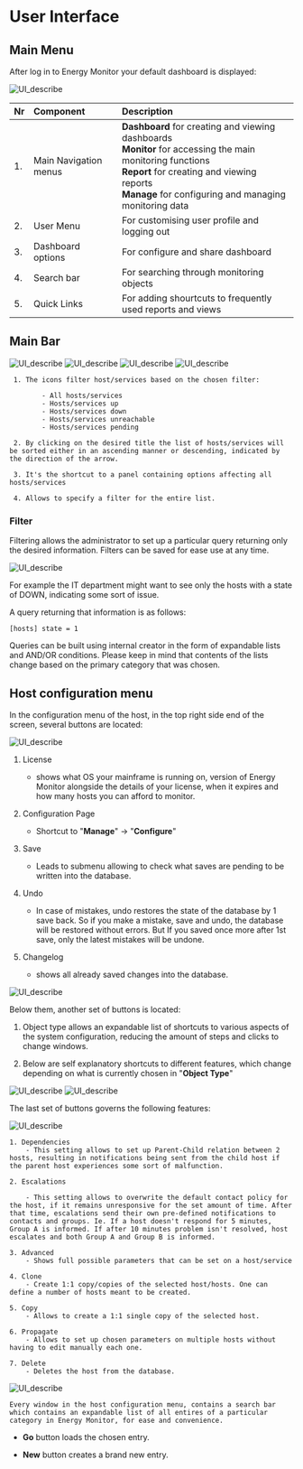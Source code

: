 # User Interface

## Main Menu

After log in to Energy Monitor your default dashboard is displayed:

![UI_describe](/media/00_02_dashboard_after_login_desc.png)

|Nr|Component|Description|
|:-|:--------|:----------|
|1.|Main Navigation menus| **Dashboard** for creating and viewing dashboards <br> **Monitor** for accessing the main monitoring functions <br> **Report** for creating and viewing reports <br> **Manage** for configuring and managing monitoring data|
|2.|User Menu| For customising user profile and logging out|
|3.|Dashboard options| For configure and share dashboard|
|4.|Search bar|For searching through monitoring objects|
|5.|Quick Links| For adding shourtcuts to frequently used reports and views|

## Main Bar
![UI_describe](/media/01_00_03_01_UI.png)
![UI_describe](/media/01_00_03_02_UI.png)
![UI_describe](/media/01_00_03_03_UI.png)
![UI_describe](/media/01_00_03_04_UI.png)

````
 1. The icons filter host/services based on the chosen filter:

        - All hosts/services
        - Hosts/services up
        - Hosts/services down
        - Hosts/services unreachable 
        - Hosts/services pending  

 2. By clicking on the desired title the list of hosts/services will be sorted either in an ascending manner or descending, indicated by the direction of the arrow. 

 3. It's the shortcut to a panel containing options affecting all hosts/services

 4. Allows to specify a filter for the entire list.
````

### Filter 

Filtering allows the administrator to set up a particular query returning only the desired information. Filters can be saved for ease use at any time. 

![UI_describe](/media/01_00_03_11_UI.png)

For example the IT department might want to see only the hosts with a state of DOWN, indicating some sort of issue. 

A query returning that information is as follows:

```
[hosts] state = 1
```
Queries can be built using internal creator in the form of expandable lists and AND/OR conditions. Please keep in mind that contents of the lists change based on the primary category that was chosen. 

## Host configuration menu 

In the configuration menu of the host, in the top right side end of the screen, several buttons are located:

![UI_describe](/media/01_00_03_05_UI.png)
>
1. License
    - shows what OS your mainframe is running on, version of Energy Monitor alongside the details of your license, when it expires and how many hosts you can afford to monitor.   

2. Configuration Page
    - Shortcut to "**Manage**" -> "**Configure**"

3. Save 
    - Leads to submenu allowing to check what saves are pending to be written into the database.

4. Undo
    - In case of mistakes, undo restores the state of the database by 1 save back. So if you make a mistake, save and undo, the database will be restored without errors. But If you saved once more after 1st save, only the latest mistakes will be undone.  

5. Changelog
    - shows all already saved changes into the database.

![UI_describe](/media/01_00_03_06_UI.png)

Below them, another set of buttons is located:

1. Object type allows an expandable list of shortcuts to various aspects of the system configuration, reducing the amount of steps and clicks to change windows.

2. Below are self explanatory shortcuts to different features, which change depending on what is currently chosen in "**Object Type**" 

![UI_describe](/media/01_00_03_07_UI.png)
![UI_describe](/media/01_00_03_08_UI.png)

The last set of buttons governs the following features:

![UI_describe](/media/01_00_03_09_UI.png)

````
1. Dependencies 
    - This setting allows to set up Parent-Child relation between 2 hosts, resulting in notifications being sent from the child host if the parent host experiences some sort of malfunction.

2. Escalations

    - This setting allows to overwrite the default contact policy for the host, if it remains unresponsive for the set amount of time. After that time, escalations send their own pre-defined notifications to contacts and groups. Ie. If a host doesn't respond for 5 minutes, Group A is informed. If after 10 minutes problem isn't resolved, host escalates and both Group A and Group B is informed.

3. Advanced 
    - Shows full possible parameters that can be set on a host/service

4. Clone
    - Create 1:1 copy/copies of the selected host/hosts. One can define a number of hosts meant to be created. 

5. Copy 
    - Allows to create a 1:1 single copy of the selected host.

6. Propagate
    - Allows to set up chosen parameters on multiple hosts without having to edit manually each one. 

7. Delete 
    - Deletes the host from the database. 
````

![UI_describe](/media/01_00_03_10_UI.png)
```
Every window in the host configuration menu, contains a search bar which contains an expandable list of all entires of a particular category in Energy Monitor, for ease and convenience. 
```
* <strong>Go</strong> button loads the chosen entry.

* <strong>New</strong> button creates a brand new entry.
